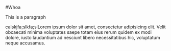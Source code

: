 #Whoa

This is a paragraph

calskjfa;slkfa;slLorem ipsum dolor sit amet, consectetur adipisicing elit. Velit obcaecati minima voluptates saepe totam eius rerum quidem ex modi dolore, iusto laudantium ad nesciunt libero necessitatibus hic, voluptatum neque accusamus.